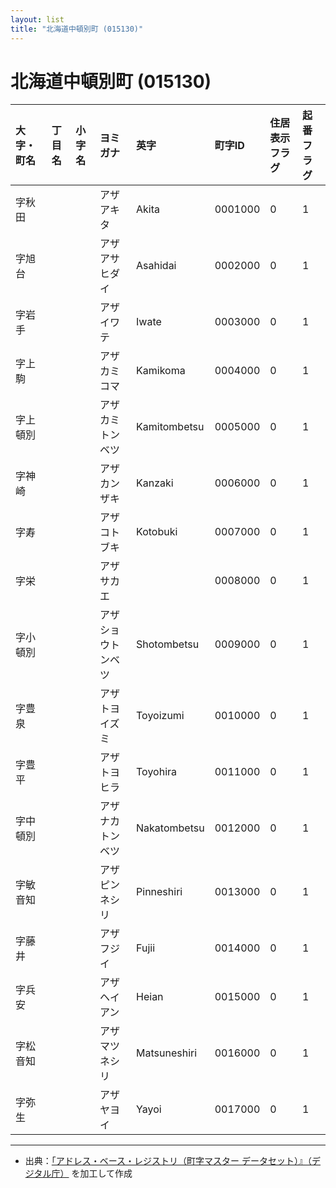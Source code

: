 ```yaml
---
layout: list
title: "北海道中頓別町 (015130)"
---
```


# 北海道中頓別町 (015130)

| 大字・町名 | 丁目名 | 小字名 | ヨミガナ | 英字 | 町字ID | 住居表示フラグ | 起番フラグ |
|:---|:---|:---|:---|:---|:---|:---|:---|
| 字秋田 |  |  | アザアキタ | Akita | 0001000 | 0 | 1 |
| 字旭台 |  |  | アザアサヒダイ | Asahidai | 0002000 | 0 | 1 |
| 字岩手 |  |  | アザイワテ | Iwate | 0003000 | 0 | 1 |
| 字上駒 |  |  | アザカミコマ | Kamikoma | 0004000 | 0 | 1 |
| 字上頓別 |  |  | アザカミトンベツ | Kamitombetsu | 0005000 | 0 | 1 |
| 字神崎 |  |  | アザカンザキ | Kanzaki | 0006000 | 0 | 1 |
| 字寿 |  |  | アザコトブキ | Kotobuki | 0007000 | 0 | 1 |
| 字栄 |  |  | アザサカエ |  | 0008000 | 0 | 1 |
| 字小頓別 |  |  | アザショウトンベツ | Shotombetsu | 0009000 | 0 | 1 |
| 字豊泉 |  |  | アザトヨイズミ | Toyoizumi | 0010000 | 0 | 1 |
| 字豊平 |  |  | アザトヨヒラ | Toyohira | 0011000 | 0 | 1 |
| 字中頓別 |  |  | アザナカトンベツ | Nakatombetsu | 0012000 | 0 | 1 |
| 字敏音知 |  |  | アザピンネシリ | Pinneshiri | 0013000 | 0 | 1 |
| 字藤井 |  |  | アザフジイ | Fujii | 0014000 | 0 | 1 |
| 字兵安 |  |  | アザヘイアン | Heian | 0015000 | 0 | 1 |
| 字松音知 |  |  | アザマツネシリ | Matsuneshiri | 0016000 | 0 | 1 |
| 字弥生 |  |  | アザヤヨイ | Yayoi | 0017000 | 0 | 1 |

---

- 出典：[「アドレス・ベース・レジストリ（町字マスター データセット）』（デジタル庁）](https://www.digital.go.jp/policies/base_registry_address/) を加工して作成